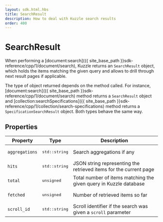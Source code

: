 ```yaml
---
layout: sdk.html.hbs
title: SearchResult
description: How to deal with Kuzzle search results
order: 400
---
```

# SearchResult

When performing a [document:search]({{ site_base_path }}sdk-reference/cpp/1/document/search), Kuzzle returns an `SearchResult` object, which holds the items matching the given query and allows to drill through next result pages if applicable.

The type of object returned depends on the method called. For instance, [document:search]({{ site_base_path }}sdk-reference/cpp/1/document/search) method returns a `SearchResult` object and [collection:searchSpecifications]({{ site_base_path }}sdk-reference/cpp/1/collection/search-specifications) method returns a `SpecificationSearchResult` object. Both types behave the same way.

## Properties

| Property | Type | Description |
|--- |--- |--- |
| `aggregations` | <pre>std::string</pre> | Search aggregations if any |
| `hits` | <pre>std::string</pre> | JSON string representing the retrieved items for the current page |
| `total` | <pre>unsigned</pre> | Total number of items matching the given query in Kuzzle database |
| `fetched` | <pre>unsigned</pre> | Number of retrieved items so far |
| `scroll_id` | <pre>std::string</pre> | Scroll identifier if the search was given a `scroll` parameter |
